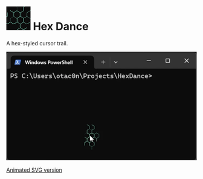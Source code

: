 ![Icon](Icon.png)  Hex Dance
===========================

A hex-styled cursor trail.

![Demo](Demo.webp)

[Animated SVG version](//otac0n.com/HexDance)
